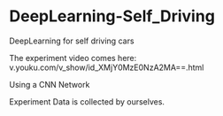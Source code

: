 # DeepLearning-Self_Driving
DeepLearning for self driving cars

The experiment video comes here:
v.youku.com/v_show/id_XMjY0MzE0NzA2MA==.html

Using a CNN Network

Experiment Data is collected by ourselves.
